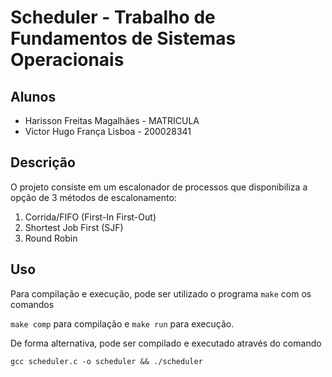 # Scheduler - Trabalho de Fundamentos de Sistemas Operacionais

## Alunos

- Harisson Freitas Magalhães - MATRICULA
- Victor Hugo França Lisboa - 200028341

## Descrição

O projeto consiste em um escalonador de processos que disponibiliza a opção de 3 métodos de escalonamento:

1. Corrida/FIFO (First-In First-Out)
2. Shortest Job First (SJF)
3. Round Robin

## Uso

Para compilação e execução, pode ser utilizado o programa `make` com os comandos

`make comp` para compilação e
`make run` para execução.

De forma alternativa, pode ser compilado e executado através do comando

`gcc scheduler.c -o scheduler && ./scheduler`
